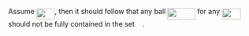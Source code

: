 Assume <img src="/tex/f3cf4d88d0f0f66d8f717868b50570a6.svg?invert_in_darkmode&sanitize=true" align=middle width=37.25064419999999pt height=21.18721440000001pt/>, then it should follow that any ball <img src="/tex/40d61cb233f5ffbcc3436bde27cb5c30.svg?invert_in_darkmode&sanitize=true" align=middle width=56.31712844999999pt height=24.65753399999998pt/> for any <img src="/tex/fbce5018d2738284b5836c6e496bbd71.svg?invert_in_darkmode&sanitize=true" align=middle width=38.009795999999994pt height=21.18721440000001pt/> should not be fully contained in the set <img src="/tex/53d147e7f3fe6e47ee05b88b166bd3f6.svg?invert_in_darkmode&sanitize=true" align=middle width=12.32879834999999pt height=22.465723500000017pt/>.
